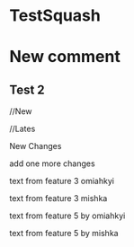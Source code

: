 # TestSquash
# New comment

## Test 2


//New


//Lates

New Changes

add one more changes

text from feature 3 omiahkyi

text from feature 3 mishka

text from feature 5 by omiahkyi

text from feature 5 by mishka